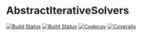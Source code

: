 # AbstractIterativeSolvers

[![Build Status](https://travis-ci.com/tomtrogdon/AbstractIterativeSolvers.jl.svg?branch=master)](https://travis-ci.com/tomtrogdon/AbstractIterativeSolvers.jl)
[![Build Status](https://ci.appveyor.com/api/projects/status/github/tomtrogdon/AbstractIterativeSolvers.jl?svg=true)](https://ci.appveyor.com/project/tomtrogdon/AbstractIterativeSolvers-jl)
[![Codecov](https://codecov.io/gh/tomtrogdon/AbstractIterativeSolvers.jl/branch/master/graph/badge.svg)](https://codecov.io/gh/tomtrogdon/AbstractIterativeSolvers.jl)
[![Coveralls](https://coveralls.io/repos/github/tomtrogdon/AbstractIterativeSolvers.jl/badge.svg?branch=master)](https://coveralls.io/github/tomtrogdon/AbstractIterativeSolvers.jl?branch=master)
